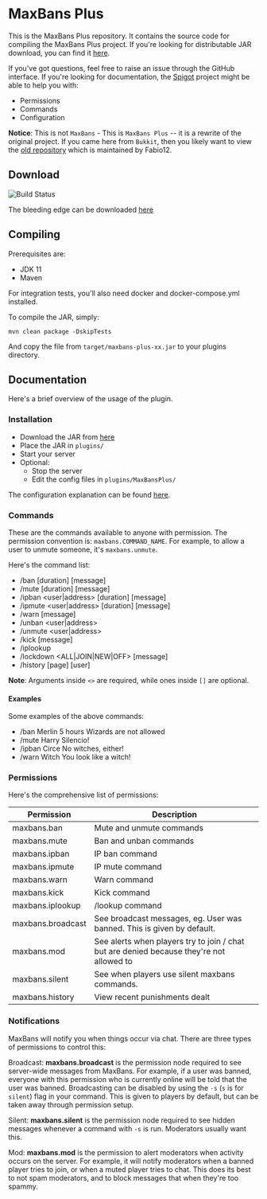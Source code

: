 # MaxBans Plus
This is the MaxBans Plus repository. It contains the source code for compiling the MaxBans Plus
project. If you're looking for distributable JAR download, you can find it
[here](https://www.spigotmc.org/resources/maxbans-plus.41392/).

If you've got questions, feel free to raise an issue through the GitHub interface. If you're
looking for documentation, the [Spigot](https://www.spigotmc.org/resources/maxbans-plus.41392/)
project might be able to help you with:
* Permissions
* Commands
* Configuration

**Notice**: This is not `MaxBans` - This is `MaxBans Plus` -- it is a rewrite of the original 
project. If you came here from `Bukkit`, then you likely want to view the 
[old repository](https://github.com/netherfoam/MaxBans) which is maintained by Fabio12.

## Download
![Build Status](https://codebuild.ap-southeast-2.amazonaws.com/badges?uuid=eyJlbmNyeXB0ZWREYXRhIjoiU1U3aXZJcWh1MkFEMHJlMzI4eElLTVRUMkxoV3ppa3dXZ3RJcStveTQrOFlpbitudEFEdnRpRGJOTGpZRmNkNkZzRGtrMkVMak5jZldMMlVVMkljVXo0PSIsIml2UGFyYW1ldGVyU3BlYyI6IkNObjNsN2luQWdMb2M2SGUiLCJtYXRlcmlhbFNldFNlcmlhbCI6MX0%3D&branch=main)

The bleeding edge can be downloaded [here](https://maxgamer.org/plugins/maxbans-plus-latest.jar)

## Compiling
Prerequisites are:
* JDK 11
* Maven

For integration tests, you'll also need docker and docker-compose.yml installed.

To compile the JAR, simply:
```
mvn clean package -DskipTests
```

And copy the file from `target/maxbans-plus-xx.jar` to your plugins directory.

## Documentation
Here's a brief overview of the usage of the plugin.

### Installation
* Download the JAR from [here](https://www.spigotmc.org/resources/maxbans-plus.41392/)
* Place the JAR in `plugins/`
* Start your server
* Optional:
  * Stop the server
  * Edit the config files in `plugins/MaxBansPlus/`

The configuration explanation can be found [here](config.md).

### Commands
These are the commands available to anyone with permission. The permission convention is:
`maxbans.COMMAND_NAME`. For example, to allow a user to unmute someone, it's `maxbans.unmute`.

Here's the command list:
* /ban <user> [duration] [message]
* /mute <user> [duration] [message]
* /ipban <user|address> [duration] [message]
* /ipmute <user|address> [duration] [message]
* /warn <user> [message]
* /unban <user|address>
* /unmute <user|address>
* /kick <user> [message]
* /iplookup <user>
* /lockdown <ALL|JOIN|NEW|OFF> [message]
* /history [page] [user]

**Note**: Arguments inside `<>` are required, while ones inside `[]` are optional. 

#### Examples
Some examples of the above commands:
* /ban Merlin 5 hours Wizards are not allowed
* /mute Harry Silencio!
* /ipban Circe No witches, either!
* /warn Witch You look like a witch!

### Permissions
Here's the comprehensive list of permissions:

Permission | Description
-----------|------------
maxbans.ban|Mute and unmute commands
maxbans.mute|Ban and unban commands
maxbans.ipban|IP ban command
maxbans.ipmute|IP mute command
maxbans.warn|Warn command
maxbans.kick|Kick command
maxbans.iplookup|/lookup command
maxbans.broadcast|See broadcast messages, eg. User was banned. This is given by default.
maxbans.mod|See alerts when players try to join / chat but are denied because they're not allowed to
maxbans.silent|See when players use silent maxbans commands.
maxbans.history|View recent punishments dealt

### Notifications
MaxBans will notify you when things occur via chat. There are three types of permissions
to control this:

Broadcast: **maxbans.broadcast** is the permission node required to see server-wide messages from MaxBans.
For example, if a user was banned, everyone with this permission who is currently online will be told that
the user was banned. Broadcasting can be disabled by using the `-s` (`s` is for `silent`) flag in your command.
This is given to players by default, but can be taken away through permission setup.

Silent: **maxbans.silent** is the permission node required to see hidden messages whenever a command with `-s`
is run. Moderators usually want this.

Mod: **maxbans.mod** is the permission to alert moderators when activity occurs on the server. For example,
it will notify moderators when a banned player tries to join, or when a muted player tries to chat. This does
its best to not spam moderators, and to block messages that when they're too spammy.
